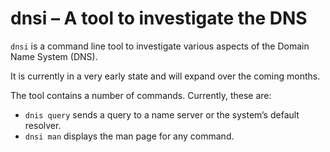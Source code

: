 # dnsi – A tool to investigate the DNS

`dnsi` is a command line tool to investigate various aspects of the
Domain Name System (DNS).

It is currently in a very early state and will expand over the coming
months.

The tool contains a number of commands. Currently, these are:

* `dnis query` sends a query to a name server or the system’s default
  resolver.
* `dnsi man` displays the man page for any command.

